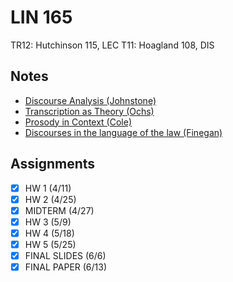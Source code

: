 # LIN 165
TR12: Hutchinson 115, LEC
T11: Hoagland 108, DIS
## Notes
- [Discourse Analysis (Johnstone)](discourse-analysis.md)
- [Transcription as Theory (Ochs)](transcription-theory.md)
- [Prosody in Context (Cole)](prosody-context.md)
- [Discourses in the language of the law (Finegan)](discourses-language-law.md)
## Assignments
- [x] HW 1 (4/11)
- [x] HW 2 (4/25)
- [x] MIDTERM (4/27)
- [x] HW 3 (5/9)
- [x] HW 4 (5/18)
- [x] HW 5 (5/25)
- [x] FINAL SLIDES (6/6)
- [x] FINAL PAPER (6/13)